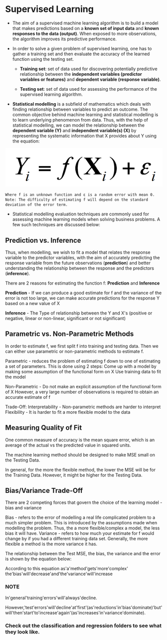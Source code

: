 # Supervised Learning

* The aim of a supervised machine learning algorithm is to build a model that makes predictions based on a **known set of input data** and **known responses to the data (output)**. When exposed to more observations, the algorithm improves its predictive performance.

* In order to solve a given problem of supervised learning, one has to gather a training set and then evaluate the accuracy of the learned function using the testing set. 

	* **Training set**: set of data used for discovering potentially predictive relationship between the **independent variables (predictor variables or features)** and **dependent variable (response variable)**.

	* **Testing set**: set of data used for assessing the performance of the supervised learning algorithm. 

* **Statistical modelling** is a subfield of mathematics which deals with finding relationship between variables to predict an outcome. The common objective behind machine learning and statistical modelling is to learn underlying phenomenon from data. Thus, with the help of statistical modelling, we can model the relationship between the **dependent variable (Y)** and **independent variable(s) (X)** by representing the systematic information that X provides about Y using the equation:

![model_equation](./images/model_eq.png)

	Where f is an unknown function and ε is a random error with mean 0. 
	Note: The difficulty of estimating f will depend on the standard deviation of the error term. 


* Statistical modelling evaluation techniques are commonly used for assessing machine learning models when solving business problems. A few such techniques are discussed below: 

## Prediction vs. Inference

Thus, when modelling, we wish to fit a model that relates the response variable to the predictor variables, with the aim of accurately predicting the response variable from the future observations (**prediction**) and better understanding the relationship between the response and the predictors (**inference**).

There are 2 reasons for estimating the function f: **Prediction** and **Inference**

**Prediction** - If we can produce a good estimate for f and the variance of the error is not too large, we can make accurate predictions for the response Y based on a new value of X

**Inference** - The Type of relationship between the Y and X's (positive or negative, linear or non-linear, significant or not significant)


## Parametric vs. Non-Parametric Methods

In order to estimate f, we first split f into training and testing data. 
Then we can either use parametric or non-parametric methods to estimate f.

Parametric - reduces the problem of estimating f down to one of estimating a set of parameters. This is done using 2 steps:
Come up with a model by making some assumption of the functional form on X
Use training data to fit the model

Non-Parametric - Do not make an explicit assumption of the functional form of X
However, a very large number of observations is required to obtain an accurate estimate of f

Trade-Off:
Interpretability - Non-parametric methods are harder to interpret
Flexibility - It is harder to fit a more flexible model to the data

## Measuring Quality of Fit

One common measure of accuracy is the mean square error, which is an average of the actual vs the predicted value in squared units.

The machine learning method should be designed to make MSE small on the Testing Data.

In general, for the more the flexible method, the lower the MSE will be for the Training Data. However, it might be higher for the Testing Data. 

## Bias/Variance Trade-Off

There are 2 competing forces that govern the choice of the learning model - bias and variance

Bias - refers to the error of modelling a real life complicated problem to a much simpler problem. This is introduced by the assumptions made when modelling the problem. Thus, the a more flexible/complex a model, the less bias it will have.
Variance -  refers to how much your estimate for f would change by if you had a different training data set. Generally, the more flexible a method is the more variance it has.

The relationship between the Test MSE, the bias, the variance and the error is shown by the equation below:

According to this equation as'a'method'gets'more'complex' the'bias'will'decrease'and'the'variance'will'increase

### NOTE

In'general'training'errors'will'always'decline.

However,'test'errors'will'decline'at'first'(as'reductions'in'bias'dominate)'but'will'then'start'to'increase'again'(as'increases'in'variance'dominate).


### Check out the classification and regression folders to see what they look like. 